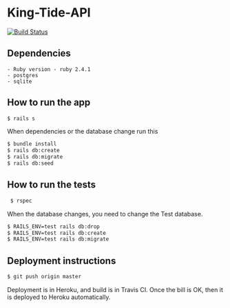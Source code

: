 # King-Tide-API  

[![Build Status](https://travis-ci.org/alexsaldana9/king-tide-api.svg?branch=master)](https://travis-ci.org/alexsaldana9/king-tide-api)



## Dependencies  

    - Ruby version - ruby 2.4.1 
    - postgres 
    - sqlite

## How to run the app  

```bash
$ rails s
```

When dependencies or the database change run this 

```bash
$ bundle install
$ rails db:create
$ rails db:migrate
$ rails db:seed
```

## How to run the tests

```bash
 $ rspec
```
When the database changes, you need to change the Test database.

```bash
$ RAILS_ENV=test rails db:drop
$ RAILS_ENV=test rails db:create
$ RAILS_ENV=test rails db:migrate
```

## Deployment instructions 

```bash
$ git push origin master
```
   
Deployment is in Heroku, and build is in Travis CI. Once the bill is OK, then it is deployed to Heroku automatically.
